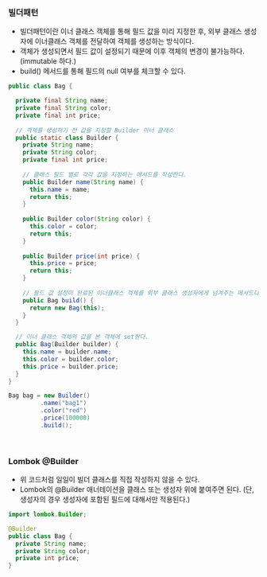 ### 빌더패턴

- 빌더패턴이란 이너 클래스 객체를 통해 필드 값을 미리 지정한 후, 외부 클래스 생성자에 이너클래스 객체를 전달하여 객체를 생성하는 방식이다.
- 객체가 생성되면서 필드 값이 설정되기 때문에 이후 객체의 변경이 불가능하다. (immutable 하다.)
- build() 메서드를 통해 필드의 null 여부를 체크할 수 있다.

``` java
public class Bag {

  private final String name;
  private final String color;
  private final int price;
  
  // 객체를 생성하기 전 값을 지정할 Builder 이너 클래스
  public static class Builder {
    private String name;
    private String color;
    private final int price;
    
    // 클래스 필드 별로 각각 값을 지정하는 메서드를 작성한다.
    public Builder name(String name) {
      this.name = name;
      return this;
    }
    
    public Builder color(String color) {
      this.color = color;
      return this;
    }
    
    public Builder price(int price) {
      this.price = price;
      return this;
    }
  
    // 필드 값 설정이 완료된 이너클래스 객체를 외부 클래스 생성자에게 넘겨주는 메서드다.
    public Bag build() {
      return new Bag(this);
    }
  }

  // 이너 클래스 객체의 값을 본 객체에 set한다.
  public Bag(Builder builder) {
    this.name = builder.name;
    this.color = builder.color;
    this.price = builder.price;
  }
}

Bag bag = new Builder()
         .name("bag1")
         .color("red")
         .price(100000)
         .build();
```
<br>

### Lombok @Builder

- 위 코드처럼 일일이 빌더 클래스를 직접 작성하지 않을 수 있다.
- Lombok의 @Builder 애너테이션을 클래스 또는 생성자 위에 붙여주면 된다. (단, 생성자의 경우 생성자에 포함된 필드에 대해서만 적용된다.)

```java
import lombok.Builder;

@Builder
public class Bag {
  private String name;
  private String color;
  private int price;
}
```
